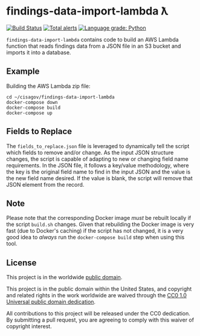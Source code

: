 # findings-data-import-lambda ƛ #

[![Build Status](https://travis-ci.org/cisagov/findings-data-import-lambda.svg?branch=develop)](https://travis-ci.org/cisagov/findings-data-import-lambda.svg?branch=develop)
[![Total alerts](https://img.shields.io/lgtm/alerts/github/cisagov/findings-data-import-lambda)](https://img.shields.io/lgtm/alerts/github/cisagov/findings-data-import-lambda)
[![Language grade: Python](https://img.shields.io/lgtm/grade/python/github/cisagov/findings-data-import-lambda)](https://img.shields.io/lgtm/grade/python/github/cisagov/findings-data-import-lambda)

`findings-data-import-lambda` contains code to build an AWS Lambda function
that reads findings data from a JSON file in an S3 bucket and imports it
into a database.

## Example ##

Building the AWS Lambda zip file:

```console
cd ~/cisagov/findings-data-import-lambda
docker-compose down
docker-compose build
docker-compose up
```

## Fields to Replace ##

The `fields_to_replace.json` file is leveraged to dynamically tell the script
which fields to remove and/or change. As the input JSON structure changes, the
script is capable of adapting to new or changing field name requirements. In
the JSON file, it follows a key/value methodology, where the key is the
original field name to find in the input JSON and the value is the new field
name desired. If the value is blank, the script will remove that JSON element
from the record.

## Note ##

Please note that the corresponding Docker image _must_ be rebuilt
locally if the script `build.sh` changes.  Given that rebuilding the Docker
image is very fast (due to Docker's caching) if the script has not changed, it
is a very good idea to _always_ run the `docker-compose build` step when
using this tool.

## License ##

This project is in the worldwide [public domain](LICENSE).

This project is in the public domain within the United States, and
copyright and related rights in the work worldwide are waived through
the [CC0 1.0 Universal public domain
dedication](https://creativecommons.org/publicdomain/zero/1.0/).

All contributions to this project will be released under the CC0
dedication. By submitting a pull request, you are agreeing to comply
with this waiver of copyright interest.
